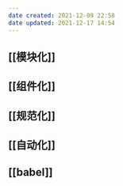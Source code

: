 ```yaml
---
date created: 2021-12-09 22:58
date updated: 2021-12-17 14:54
---
```


## [[模块化]]

## [[组件化]]

## [[规范化]]

## [[自动化]]

## [[babel]]
